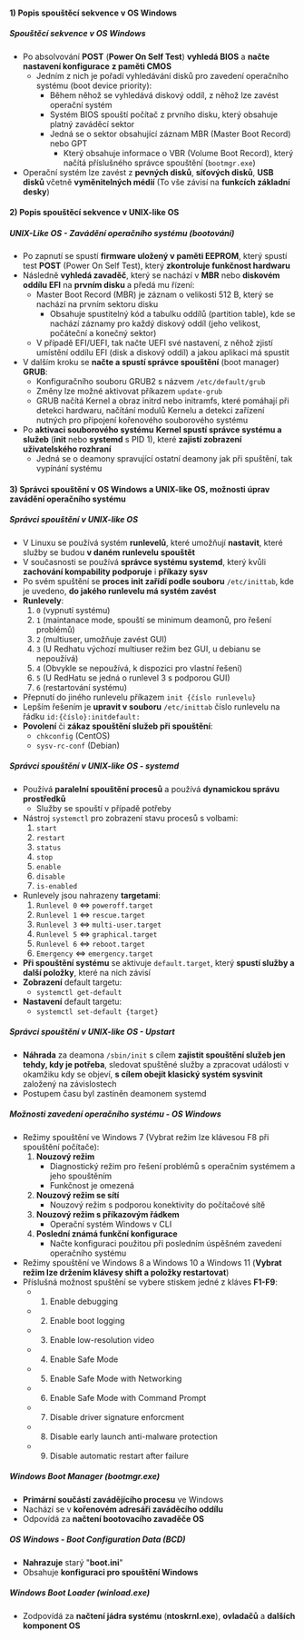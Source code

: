 #### 1) Popis spouštěcí sekvence v OS Windows
##### Spouštěcí sekvence v OS Windows
- Po absolvování **POST** (**Power On Self Test**) **vyhledá BIOS** a **načte nastavení konfigurace**  **z paměti CMOS**
	- Jedním z nich je pořadí vyhledávání disků pro zavedení operačního systému (boot device priority):
		- Během něhož se vyhledává diskový oddíl, z něhož lze zavést operační systém
		- Systém BIOS spouští počítač z prvního disku, který obsahuje platný zaváděcí sektor
		- Jedná se o sektor obsahující záznam MBR (Master Boot Record) nebo GPT
			- Který obsahuje informace o VBR (Volume Boot Record), který načítá příslušného správce spouštění (`bootmgr.exe`)
- Operační systém lze zavést z **pevných disků**, **síťových disků**, **USB disků** včetně **vyměnitelných médií** (To vše závisí na **funkcích základní desky**)
#### 2) Popis spouštěcí sekvence v UNIX-like OS
##### UNIX-Like OS -  Zavádění operačního systému (bootování)
- Po zapnutí se spustí **firmware uložený v paměti EEPROM**, který spustí test **POST** (Power On Self Test), který **zkontroluje funkčnost hardwaru**
- Následně **vyhledá zavaděč**, který se nachází v **MBR** nebo **diskovém oddílu EFI** na **prvním disku** a předá mu řízení:
	- Master Boot Record (MBR) je záznam o velikosti 512 B, který se nachází na prvním sektoru disku
		- Obsahuje spustitelný kód a tabulku oddílů (partition table), kde se nachází záznamy pro každý diskový oddíl (jeho velikost, počáteční a konečný sektor)
	- V případě EFI/UEFI, tak načte UEFI své nastavení, z něhož zjistí umístění oddílu EFI (disk a diskový oddíl) a jakou aplikaci má spustit
- V dalším kroku se **načte a spustí správce spouštění** (boot manager) **GRUB**:
	- Konfiguračního souboru GRUB2 s názvem `/etc/default/grub`
	- Změny lze možné aktivovat příkazem `update-grub`
	- GRUB načítá Kernel a obraz initrd nebo initramfs, které pomáhají při detekci hardwaru, načítání modulů Kernelu a detekci zařízení nutných pro připojení kořenového souborového systému
- Po **aktivaci souborového systému** **Kernel spustí správce systému a služeb** (**init** nebo **systemd** s PID 1), které **zajistí zobrazení uživatelského rozhraní**
	- Jedná se o deamony spravující ostatní deamony jak při spuštění, tak vypínání systému
#### 3) Správci spouštění v OS Windows a UNIX-like OS, možnosti úprav zavádění operačního systému
##### Správci spouštění v UNIX-like OS
- V Linuxu se používá systém **runlevelů**, které umožňují **nastavit**, které služby se budou **v daném** **runlevelu** **spouštět**
- V současnosti se používá **správce systému systemd**, který kvůli **zachování kompability podporuje** i **příkazy sysv**
- Po svém spuštění se **proces init zařídí podle souboru** `/etc/inittab`, kde je uvedeno, **do jakého runlevelu má systém zavést**
- **Runlevely**:
	1) `0` (vypnutí systému)
	2) `1` (maintanace mode, spouští se minimum deamonů, pro řešení problémů)
	3) `2` (multiuser, umožňuje zavést GUI)
	4) `3` (U Redhatu výchozí multiuser režim bez GUI, u debianu se nepoužívá)
	5) `4` (Obvykle se nepoužívá, k dispozici pro vlastní řešení)
	6) `5` (U RedHatu se jedná o runlevel 3 s podporou GUI)
	7) `6` (restartování systému)
- Přepnutí do jiného runlevelu příkazem `init {číslo runlevelu}`
- Lepším řešením je **upravit v souboru** `/etc/inittab` číslo runlevelu na řádku `id:{číslo}:initdefault:`
- **Povolení** či **zákaz spouštění služeb při spouštění**:
	- `chkconfig` (CentOS) 
	- `sysv-rc-conf` (Debian)
##### Správci spouštění v UNIX-like OS - systemd
- Používá **paralelní spouštění procesů** a používá **dynamickou správu prostředků**
	- Služby se spouští v případě potřeby
- Nástroj `systemctl` pro zobrazení stavu procesů s volbami:
	1) `start`
	2) `restart`
	3) `status`
	4) `stop`
	5) `enable`
	6) `disable`
	7) `is-enabled`
- Runlevely jsou nahrazeny **targetami**:
	1) `Runlevel 0` <=> `poweroff.target`
	2) `Runlevel 1` <=> `rescue.target`
	3) `Runlevel 3` <=> `multi-user.target`
	4) `Runlevel 5` <=> `graphical.target`
	5) ``Runlevel 6`` <=> `reboot.target`
	6) `Emergency` <=> `emergency.target`
- **Při spouštění systému** se aktivuje `default.target`, který **spustí služby a další položky**, které na nich závisí
- **Zobrazení** default targetu:
	- `systemctl get-default`
- **Nastavení** default targetu:
	- `systemctl set-default {target}`
##### Správci spouštění v UNIX-like OS - Upstart
- **Náhrada** za deamona `/sbin/init` s cílem **zajistit spouštění služeb jen tehdy, kdy je potřeba**, sledovat spuštěné služby a zpracovat události v okamžiku kdy se objeví, **s cílem obejít klasický systém sysvinit** založený na závislostech
- Postupem času byl zastíněn deamonem systemd
##### Možnosti zavedení operačního systému - OS Windows
- Režimy spouštění ve Windows 7 (Vybrat režim lze klávesou F8 při spouštění počítače):
	1) **Nouzový režim**
		- Diagnostický režim pro řešení problémů s operačním systémem a jeho spouštěním
		- Funkčnost je omezená
	2) **Nouzový režim se sítí**
		- Nouzový režim s podporou konektivity do počítačové sítě
	3) **Nouzový režim s příkazovým řádkem**
		- Operační systém Windows v CLI
	4) **Poslední známá funkční konfigurace**
		- Načte konfiguraci použitou při posledním úspěšném zavedení operačního systému
- Režimy spouštění ve Windows 8 a Windows 10 a Windows 11 (**Vybrat režim lze držením klávesy shift a položky restartovat**)
- Příslušná možnost spuštění se vybere stiskem jedné z kláves **F1-F9**:
	- 1) Enable debugging
	- 2) Enable boot logging
	- 3) Enable low-resolution video
	- 4) Enable Safe Mode
	- 5) Enable Safe Mode with Networking
	- 6) Enable Safe Mode with Command Prompt
	- 7) Disable driver signature enforcment
	- 8) Disable early launch anti-malware protection
	- 9) Disable automatic restart after failure
##### Windows Boot Manager (bootmgr.exe)
- **Primární součástí zavádějícího procesu** ve Windows
- Nachází se v **kořenovém adresáři zaváděcího oddílu**
- Odpovídá za **načtení bootovacího zavaděče OS**
##### OS Windows - Boot Configuration Data (BCD)
- **Nahrazuje** starý "**boot.ini**"
- Obsahuje **konfiguraci pro spouštění Windows**
##### Windows Boot Loader (winload.exe)
- Zodpovídá za **načtení jádra systému** (**ntoskrnl.exe**), **ovladačů** a **dalších komponent OS**